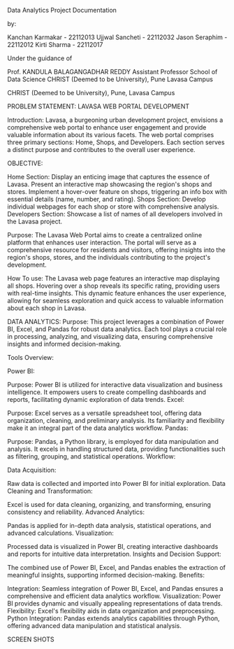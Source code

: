 Data Analytics Project Documentation


by:

Kanchan Karmakar - 22112013
Ujjwal Sancheti - 22112032
Jason Seraphim - 22112012
Kirti Sharma - 22112017



Under the guidance of


Prof. KANDULA BALAGANGADHAR REDDY
Assistant Professor
School of Data Science
CHRIST (Deemed to be University), 
Pune Lavasa Campus





CHRIST (Deemed to be University), Pune, Lavasa Campus


PROBLEM STATEMENT: LAVASA WEB PORTAL DEVELOPMENT

Introduction:
Lavasa, a burgeoning urban development project, envisions a comprehensive web portal to enhance user engagement and provide valuable information about its various facets. The web portal comprises three primary sections: Home, Shops, and Developers. Each section serves a distinct purpose and contributes to the overall user experience.

OBJECTIVE: 

Home Section:
Display an enticing image that captures the essence of Lavasa.
Present an interactive map showcasing the region's shops and stores.
Implement a hover-over feature on shops, triggering an info box with essential details (name, number, and rating).
Shops Section:
Develop individual webpages for each shop or store with comprehensive analysis.
Developers Section:
Showcase a list of names of all developers involved in the Lavasa project.

Purpose:
The Lavasa Web Portal aims to create a centralized online platform that enhances user interaction.
The portal will serve as a comprehensive resource for residents and visitors, offering insights into the region's shops, stores, and the individuals contributing to the project's development.


How To use:
The Lavasa web page features an interactive map displaying all shops. Hovering over a shop reveals its specific rating, providing users with real-time insights. This dynamic feature enhances the user experience, allowing for seamless exploration and quick access to valuable information about each shop in Lavasa.

DATA ANALYTICS:
Purpose:
This project leverages a combination of Power BI, Excel, and Pandas for robust data analytics. Each tool plays a crucial role in processing, analyzing, and visualizing data, ensuring comprehensive insights and informed decision-making.

Tools Overview:

Power BI:

Purpose: Power BI is utilized for interactive data visualization and business intelligence. It empowers users to create compelling dashboards and reports, facilitating dynamic exploration of data trends.
Excel:

Purpose: Excel serves as a versatile spreadsheet tool, offering data organization, cleaning, and preliminary analysis. Its familiarity and flexibility make it an integral part of the data analytics workflow.
Pandas:

Purpose: Pandas, a Python library, is employed for data manipulation and analysis. It excels in handling structured data, providing functionalities such as filtering, grouping, and statistical operations.
Workflow:

Data Acquisition:

Raw data is collected and imported into Power BI for initial exploration.
Data Cleaning and Transformation:

Excel is used for data cleaning, organizing, and transforming, ensuring consistency and reliability.
Advanced Analytics:

Pandas is applied for in-depth data analysis, statistical operations, and advanced calculations.
Visualization:

Processed data is visualized in Power BI, creating interactive dashboards and reports for intuitive data interpretation.
Insights and Decision Support:

The combined use of Power BI, Excel, and Pandas enables the extraction of meaningful insights, supporting informed decision-making.
Benefits:

Integration: Seamless integration of Power BI, Excel, and Pandas ensures a comprehensive and efficient data analytics workflow.
Visualization: Power BI provides dynamic and visually appealing representations of data trends.
Flexibility: Excel's flexibility aids in data organization and preprocessing.
Python Integration: Pandas extends analytics capabilities through Python, offering advanced data manipulation and statistical analysis.

SCREEN SHOTS


